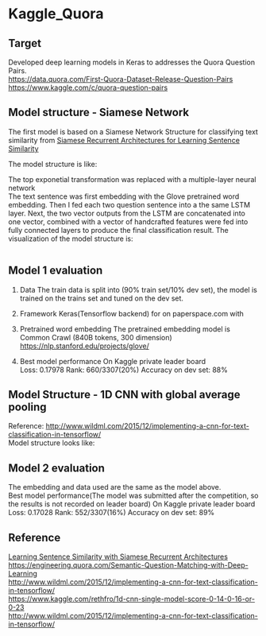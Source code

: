# Kaggle_Quora

## Target
Developed deep learning models in Keras to addresses the Quora Question Pairs.<br>
https://data.quora.com/First-Quora-Dataset-Release-Question-Pairs<br>
https://www.kaggle.com/c/quora-question-pairs<br>

## Model structure - Siamese Network
The first model is based on a Siamese Network Structure for classifying text similarity from <a href="https://www.google.com/url?sa=t&rct=j&q=&esrc=s&source=web&cd=2&ved=0ahUKEwiqkPDo-J3WAhUJ64MKHZyBBvcQFggzMAE&url=https%3A%2F%2Fwww.aaai.org%2Focs%2Findex.php%2FAAAI%2FAAAI16%2Fpaper%2Fdownload%2F12195%2F12023&usg=AFQjCNEDeIU50_crbvc_VrK5qFfZAMS64A">Siamese Recurrent Architectures for Learning Sentence Similarity</a>

The model structure is like:
<img href="siamese_img.jpeg">

The top exponetial transformation was replaced with a multiple-layer neural network<br>
The text sentence was first embedding with the Glove pretrained word embedding. Then I fed each two question sentence into a the same LSTM layer. Next, the two vector outputs from the LSTM are concatenated into one vector, combined with a vector of handcrafted features were fed into fully connected layers to produce the final classification result.
The visualization of the model structure is:

<img href="model_1_img.jpeg">

## Model 1 evaluation
1. Data
The train data is split into (90% train set/10% dev set), the model is trained on the trains set and tuned on the dev set.

2. Framework
Keras(Tensorflow backend) for on paperspace.com with 

3. Pretrained word embedding
The pretrained embedding model is Common Crawl (840B tokens, 300 dimension)
https://nlp.stanford.edu/projects/glove/

4. Best model performance
On Kaggle private leader board<br>
Loss: 0.17978
Rank: 660/3307(20%)
Accuracy on dev set: 88%

## Model Structure - 1D CNN with global average pooling
Reference: http://www.wildml.com/2015/12/implementing-a-cnn-for-text-classification-in-tensorflow/<br>
Model structure looks like:
<img href="CNN_img.png">

## Model 2 evaluation 
The embedding and data used are the same as the model above.<br>
Best model performance(The model was submitted after the competition, so the results is not recorded on leader board)
On Kaggle private leader board<br>
Loss: 0.17028
Rank: 552/3307(16%)
Accuracy on dev set: 89%

## Reference
<a href="https://www.google.com/url?sa=t&rct=j&q=&esrc=s&source=web&cd=5&ved=0ahUKEwickJT52c_UAhVJ2IMKHdRXCuYQFgg6MAQ&url=https%3A%2F%2Fwww.cs.cmu.edu%2F~rsalakhu%2Fpapers%2Foneshot1.pdf&usg=AFQjCNEFB93X4PyZIriYa-iee1lL7250gQ&sig2=AExXqidnx0TpFyO1lb8dPA">Learning Sentence Similarity with Siamese Recurrent Architectures</a><br>
https://engineering.quora.com/Semantic-Question-Matching-with-Deep-Learning <br>
http://www.wildml.com/2015/12/implementing-a-cnn-for-text-classification-in-tensorflow/<br>
https://www.kaggle.com/rethfro/1d-cnn-single-model-score-0-14-0-16-or-0-23<br>
http://www.wildml.com/2015/12/implementing-a-cnn-for-text-classification-in-tensorflow/


